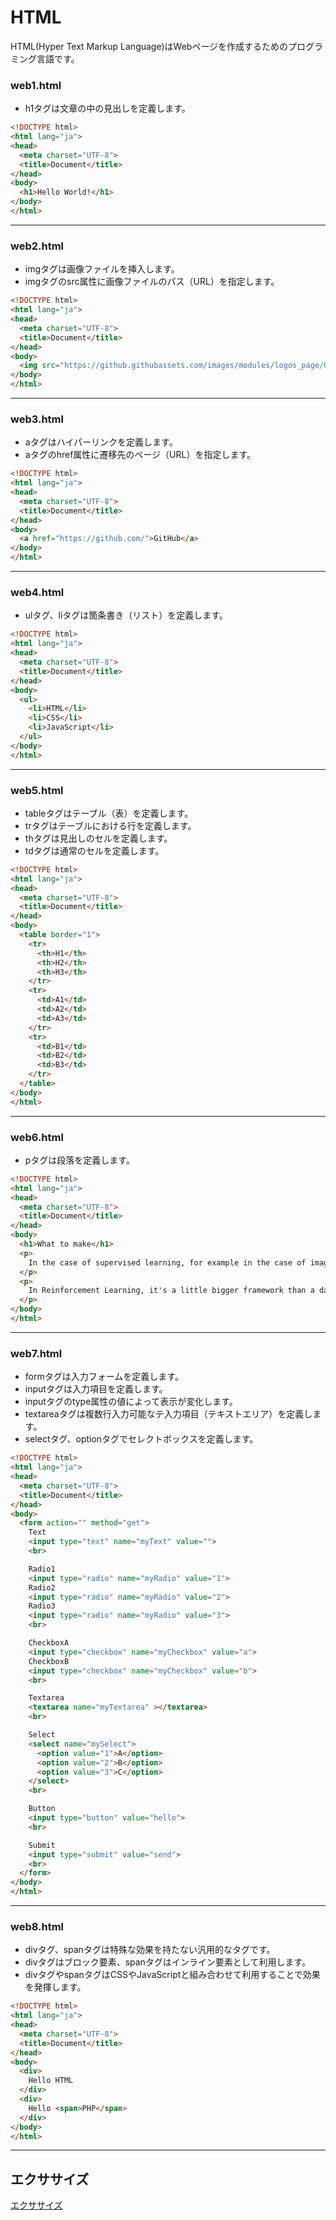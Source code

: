 # HTML

HTML(Hyper Text Markup Language)はWebページを作成するためのプログラミング言語です。

### web1.html

+ h1タグは文章の中の見出しを定義します。

```html
<!DOCTYPE html>
<html lang="ja">
<head>
  <meta charset="UTF-8">
  <title>Document</title>
</head>
<body>
  <h1>Hello World!</h1>
</body>
</html>
```

---

### web2.html

+ imgタグは画像ファイルを挿入します。
+ imgタグのsrc属性に画像ファイルのパス（URL）を指定します。

```html
<!DOCTYPE html>
<html lang="ja">
<head>
  <meta charset="UTF-8">
  <title>Document</title>
</head>
<body>
  <img src="https://github.githubassets.com/images/modules/logos_page/Octocat.png">
</body>
</html>
```

---


### web3.html

+ aタグはハイパーリンクを定義します。
+ aタグのhref属性に遷移先のページ（URL）を指定します。

```html
<!DOCTYPE html>
<html lang="ja">
<head>
  <meta charset="UTF-8">
  <title>Document</title>
</head>
<body>
  <a href="https://github.com/">GitHub</a>
</body>
</html>
```

---

### web4.html

+ ulタグ、liタグは箇条書き（リスト）を定義します。

```html
<!DOCTYPE html>
<html lang="ja">
<head>
  <meta charset="UTF-8">
  <title>Document</title>
</head>
<body>
  <ul>
    <li>HTML</li>
    <li>CSS</li>
    <li>JavaScript</li>
  </ul>
</body>
</html>
```

---

### web5.html

+ tableタグはテーブル（表）を定義します。
+ trタグはテーブルにおける行を定義します。
+ thタグは見出しのセルを定義します。
+ tdタグは通常のセルを定義します。

```html
<!DOCTYPE html>
<html lang="ja">
<head>
  <meta charset="UTF-8">
  <title>Document</title>
</head>
<body>
  <table border="1">
    <tr>
      <th>H1</th>
      <th>H2</th>
      <th>H3</th>
    </tr>
    <tr>
      <td>A1</td>
      <td>A2</td>
      <td>A3</td>
    </tr>
    <tr>
      <td>B1</td>
      <td>B2</td>
      <td>B3</td>
    </tr>
  </table>
</body>
</html>
```

---

### web6.html

+ pタグは段落を定義します。

```html
<!DOCTYPE html>
<html lang="ja">
<head>
  <meta charset="UTF-8">
  <title>Document</title>
</head>
<body>
  <h1>What to make</h1>
  <p>
    In the case of supervised learning, for example in the case of image recognition, it is useful to have a dataset that can be used for immediate learning, such as the MNIST dataset, simple classification problems, and in the case of clustering the iris dataset.
  </p>
  <p>
    In Reinforcement Learning, it's a little bigger framework than a data set, so is it better for the environment? Using OpenAI Gym, you can start reinforcement learning on subjects such as inverted pendulum (CartPole), space invaders, and block breaking.
  </p>
</body>
</html>
```

---

### web7.html

+ formタグは入力フォームを定義します。
+ inputタグは入力項目を定義します。
+ inputタグのtype属性の値によって表示が変化します。
+ textareaタグは複数行入力可能なテ入力項目（テキストエリア）を定義します。
+ selectタグ、optionタグでセレクトボックスを定義します。

```html
<!DOCTYPE html>
<html lang="ja">
<head>
  <meta charset="UTF-8">
  <title>Document</title>
</head>
<body>
  <form action="" method="get">
    Text
    <input type="text" name="myText" value="">
    <br>

    Radio1
    <input type="radio" name="myRadio" value="1">
    Radio2
    <input type="radio" name="myRadio" value="2">
    Radio3
    <input type="radio" name="myRadio" value="3">
    <br>

    CheckboxA
    <input type="checkbox" name="myCheckbox" value="a">
    CheckboxB
    <input type="checkbox" name="myCheckbox" value="b">
    <br>

    Textarea
    <textarea name="myTextarea" ></textarea>
    <br>

    Select
    <select name="mySelect">
      <option value="1">A</option>
      <option value="2">B</option>
      <option value="3">C</option>
    </select>
    <br>

    Button
    <input type="button" value="hello">
    <br>

    Submit
    <input type="submit" value="send">
    <br>
  </form>
</body>
</html>
```

---

### web8.html

+ divタグ、spanタグは特殊な効果を持たない汎用的なタグです。
+ divタグはブロック要素、spanタグはインライン要素として利用します。
+ divタグやspanタグはCSSやJavaScriptと組み合わせて利用することで効果を発揮します。

```html
<!DOCTYPE html>
<html lang="ja">
<head>
  <meta charset="UTF-8">
  <title>Document</title>
</head>
<body>
  <div>
    Hello HTML
  </div>
  <div>
    Hello <span>PHP</span>
  </div>
</body>
</html>
```

---

## エクササイズ

[エクササイズ](ex/01_html_ex.md)
